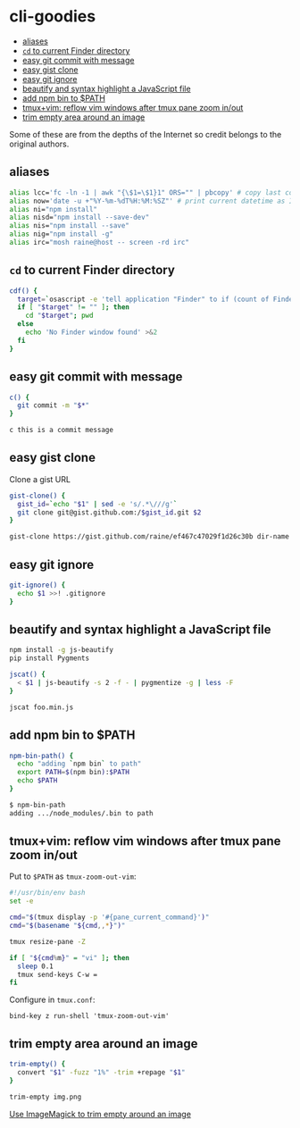 <!-- START doctoc generated TOC please keep comment here to allow auto update -->
<!-- DON'T EDIT THIS SECTION, INSTEAD RE-RUN doctoc TO UPDATE -->
# cli-goodies

- [aliases](#aliases)
- [`cd` to current Finder directory](#cd-to-current-finder-directory)
- [easy git commit with message](#easy-git-commit-with-message)
- [easy gist clone](#easy-gist-clone)
- [easy git ignore](#easy-git-ignore)
- [beautify and syntax highlight a JavaScript file](#beautify-and-syntax-highlight-a-javascript-file)
- [add npm bin to $PATH](#add-npm-bin-to-path)
- [tmux+vim: reflow vim windows after tmux pane zoom in/out](#tmuxvim-reflow-vim-windows-after-tmux-pane-zoom-inout)
- [trim empty area around an image](#trim-empty-area-around-an-image)

<!-- END doctoc generated TOC please keep comment here to allow auto update -->

Some of these are from the depths of the Internet so credit belongs to the
original authors.

## aliases

```sh
alias lcc='fc -ln -1 | awk "{\$1=\$1}1" ORS="" | pbcopy' # copy last command
alias now='date -u +"%Y-%m-%dT%H:%M:%SZ"' # print current datetime as ISO
alias ni="npm install"
alias nisd="npm install --save-dev"
alias nis="npm install --save"
alias nig="npm install -g"
alias irc="mosh raine@host -- screen -rd irc"
```

## `cd` to current Finder directory

```sh
cdf() {
  target=`osascript -e 'tell application "Finder" to if (count of Finder windows) > 0 then get POSIX path of (target of front Finder window as text)'`
  if [ "$target" != "" ]; then
    cd "$target"; pwd
  else
    echo 'No Finder window found' >&2
  fi
}
```

## easy git commit with message

```sh
c() {
  git commit -m "$*"
}
```

```sh
c this is a commit message
```

## easy gist clone

Clone a gist URL

```sh
gist-clone() {
  gist_id=`echo "$1" | sed -e 's/.*\///g'`
  git clone git@gist.github.com:/$gist_id.git $2
}
```

```sh
gist-clone https://gist.github.com/raine/ef467c47029f1d26c30b dir-name
```

## easy git ignore

```sh
git-ignore() {
  echo $1 >>! .gitignore
}
```

## beautify and syntax highlight a JavaScript file

```sh
npm install -g js-beautify
pip install Pygments
```

```sh
jscat() {
  < $1 | js-beautify -s 2 -f - | pygmentize -g | less -F
}
```

```sh
jscat foo.min.js
```

## add npm bin to $PATH

```sh
npm-bin-path() {
  echo "adding `npm bin` to path"
  export PATH=$(npm bin):$PATH
  echo $PATH
}
```

```sh
$ npm-bin-path
adding .../node_modules/.bin to path
```

## tmux+vim: reflow vim windows after tmux pane zoom in/out

Put to `$PATH` as `tmux-zoom-out-vim`:

```sh
#!/usr/bin/env bash
set -e

cmd="$(tmux display -p '#{pane_current_command}')"
cmd="$(basename "${cmd,,*}")"

tmux resize-pane -Z

if [ "${cmd%m}" = "vi" ]; then
  sleep 0.1
  tmux send-keys C-w =
fi
```

Configure in `tmux.conf`:

```
bind-key z run-shell 'tmux-zoom-out-vim'
```

## trim empty area around an image

```sh
trim-empty() {
  convert "$1" -fuzz "1%" -trim +repage "$1"
}
```

```sh
trim-empty img.png
```

[Use ImageMagick to trim empty around an image](https://coderwall.com/p/1shzpw/use-imagemagick-to-trim-empty-around-an-image)

